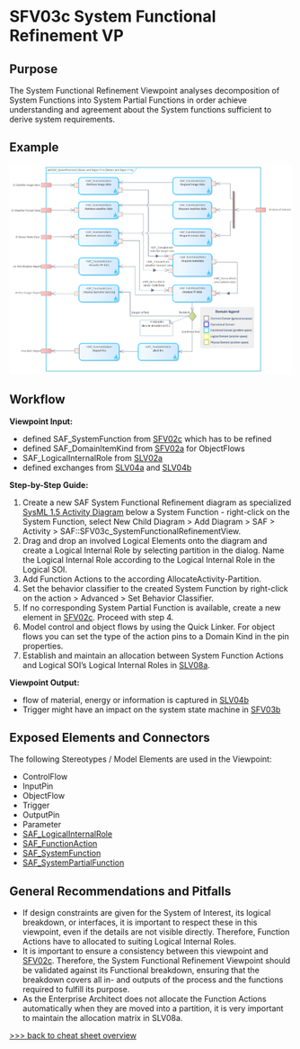 # SFV03c System Functional Refinement VP

## Purpose
The System Functional Refinement Viewpoint analyses decomposition of System Functions into System Partial Functions in order achieve understanding and agreement about the System functions sufficient to derive system requirements.

## Example
![SFV03c](../pics/SFV03c-example.png)

## Workflow
**Viewpoint Input:**
* defined SAF_SystemFunction from [SFV02c](System-Functional-Breakdown-Viewpoint.md) which has to be refined
* defined SAF_DomainItemKind from [SFV02a](System-Domain-Item-Kind-Viewpoint.md) for ObjectFlows
* SAF_LogicalInternalRole from [SLV02a](Logical-Structure-Viewpoint.md)
* defined exchanges from [SLV04a](Logical-Internal-Exchange-Viewpoint.md) and [SLV04b](Logical-Internal-Interactions-Viewpoint.md)

**Step-by-Step Guide:**
1.  Create a new SAF System Functional Refinement diagram as specialized [SysML 1.5 Activity Diagram](https://sparxsystems.com/enterprise_architect_user_guide/16.1/modeling_languages/sysml_activity_diagram.html) below a System Function - right-click on the System Function, select New Child Diagram > Add Diagram > SAF > Activity > SAF::SFV03c_SystemFunctionalRefinementView.
2.	Drag and drop an involved Logical Elements onto the diagram and create a Logical Internal Role by selecting partition in the dialog. Name the Logical Internal Role according to the Logical Internal Role in the Logical SOI.
3.	Add Function Actions to the according AllocateActivity-Partition.
4.	Set the behavior classifier to the created System Function by right-click on the action > Advanced > Set Behavior Classifier.
5.	If no corresponding System Partial Function is available, create a new element in [SFV02c](System-Functional-Breakdown-Viewpoint.md). Proceed with step 4.
6.	Model control and object flows by using the Quick Linker. For object flows you can set the type of the action pins to a Domain Kind in the pin properties.
7.	Establish and maintain an allocation between System Function Actions and Logical SOI’s Logical Internal Roles in [SLV08a](Logical-Functional-Mapping-Viewpoint.md).

**Viewpoint Output:**
* flow of material, energy or information is captured in [SLV04b](Logical-Internal-Exchange-Viewpoint.md)
* Trigger might have an impact on the system state machine in [SFV03b](System-State-Viewpoint.md)

## Exposed Elements and Connectors
The following Stereotypes / Model Elements are used in the Viewpoint:
* ControlFlow
* InputPin
* ObjectFlow
* Trigger
* OutputPin
* Parameter
* [SAF_LogicalInternalRole](https://saf.gfse.org/userdoc/stereotypes.html#saf_logicalcontextrole)
* [SAF_FunctionAction](https://saf.gfse.org/userdoc/stereotypes.html#saf_functionaction)
* [SAF_SystemFunction](https://saf.gfse.org/userdoc/stereotypes.html#saf_systemfunction)
* [SAF_SystemPartialFunction](https://saf.gfse.org/userdoc/stereotypes.html#saf_systempartialfunction)


## General Recommendations and Pitfalls
* If design constraints are given for the System of Interest, its logical breakdown, or interfaces, it is important to respect these in this viewpoint, even if the details are not visible directly. Therefore, Function Actions have to allocated to suiting Logical Internal Roles.
* It is important to ensure a consistency between this viewpoint and [SFV02c](System-Functional-Breakdown-Viewpoint.md). Therefore, the System Functional Refinement Viewpoint should be validated against its Functional breakdown, ensuring that the breakdown covers all in- and outputs of the process and the functions required to fulfill its purpose.
* As the Enterprise Architect does not allocate the Function Actions automatically when they are moved into a partition, it is very important to maintain the allocation matrix in SLV08a.

[>>> back to cheat sheet overview](../CheatSheet.md)
